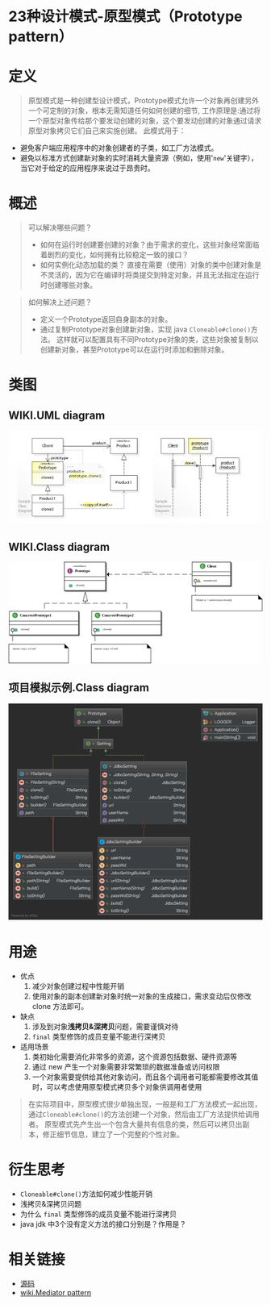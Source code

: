 # 23种设计模式-原型模式（Prototype pattern）

# 定义
>原型模式是一种创建型设计模式，Prototype模式允许一个对象再创建另外一个可定制的对象，根本无需知道任何如何创建的细节,
工作原理是:通过将一个原型对象传给那个要发动创建的对象，这个要发动创建的对象通过请求原型对象拷贝它们自己来实施创建。
此模式用于：
* 避免客户端应用程序中的对象创建者的子类，如工厂方法模式。
* 避免以标准方式创建新对象的实时消耗大量资源（例如，使用'```new```'关键字），当它对于给定的应用程序来说过于昂贵时。

# 概述
>可以解决哪些问题？
>* 如何在运行时创建要创建的对象？由于需求的变化，这些对象经常面临着剧烈的变化，如何拥有比较稳定一致的接口？
>* 如何实例化动态加载的类？
>直接在需要（使用）对象的类中创建对象是不灵活的，因为它在编译时将类提交到特定对象，并且无法指定在运行时创建哪些对象。

>如何解决上述问题？
>* 定义一个Prototype返回自身副本的对象。
>* 通过复制Prototype对象创建新对象，实现  java ```Cloneable#clone()```方法。
>这样就可以配置具有不同Prototype对象的类，这些对象被复制以创建新对象，甚至Prototype可以在运行时添加和删除对象。


# 类图
## WIKI.UML diagram
![UML diagram](../doc/wiki-uml/wiki.prototype.uml.jpg)
## WIKI.Class diagram
![Class diagram](../doc/wiki-uml/wiki.prototype.class_diagram.png)
## 项目模拟示例.Class diagram
![Class diagram](../doc/project-uml/prototype.class_diagram.png)

# 用途
* 优点
    1. 减少对象创建过程中性能开销
    2. 使用对象的副本创建新对象时统一对象的生成接口，需求变动后仅修改 clone 方法即可。
* 缺点
    1. 涉及到对象**浅拷贝&深拷贝**问题，需要谨慎对待
    2. ```final``` 类型修饰的成员变量不能进行深拷贝
* 适用场景
    1. 类初始化需要消化非常多的资源，这个资源包括数据、硬件资源等
    2. 通过 new 产生一个对象需要非常繁琐的数据准备或访问权限
    3. 一个对象需要提供给其他对象访问，而且各个调用者可能都需要修改其值时，可以考虑使用原型模式拷贝多个对象供调用者使用
>在实际项目中，原型模式很少单独出现，一般是和工厂方法模式一起出现，通过```Cloneable#clone()```的方法创建一个对象，然后由工厂方法提供给调用者。
原型模式先产生出一个包含大量共有信息的类，然后可以拷贝出副本，修正细节信息，建立了一个完整的个性对象。

# 衍生思考
* ```Cloneable#clone()```方法如何减少性能开销
* 浅拷贝&深拷贝问题
* 为什么 ```final``` 类型修饰的成员变量不能进行深拷贝
* java jdk 中3个没有定义方法的接口分别是？作用是？

# 相关链接
* [源码](https://github.com/GourdErwa/java-advanced/tree/master/design-patterns/patterns-prototype)
* [wiki.Mediator pattern](https://en.wikipedia.org/wiki/prototype_pattern)
